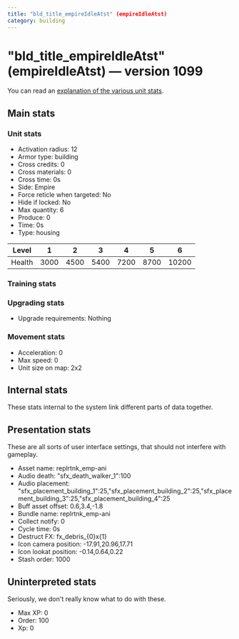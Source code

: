 ```yaml
---
title: "bld_title_empireIdleAtst" (empireIdleAtst)
category: building
---
```


# "bld_title_empireIdleAtst" (empireIdleAtst) — version 1099

You can read an [explanation  of the various unit stats](unitexplained.md).

## Main stats

### Unit stats

  * Activation radius: 12
  * Armor type: building
  * Cross credits: 0
  * Cross materials: 0
  * Cross time: 0s
  * Side: Empire
  * Force reticle when targeted: No
  * Hide if locked: No
  * Max quantity: 6
  * Produce: 0
  * Time: 0s
  * Type: housing

|Level |1   |2   |3   |4   |5   |6    |
|------|----|----|----|----|----|-----|
|Health|3000|4500|5400|7200|8700|10200|


### Training stats


### Upgrading stats

  * Upgrade requirements: Nothing

### Movement stats

  * Acceleration: 0
  * Max speed: 0
  * Unit size on map: 2x2

## Internal stats

These stats internal to the system link different parts of data together.


## Presentation stats

These are all sorts of user interface settings, that should not interfere with gameplay.

  * Asset name: replrtnk_emp-ani
  * Audio death: "sfx_death_walker_1":100
  * Audio placement: "sfx_placement_building_1":25,"sfx_placement_building_2":25,"sfx_placement_building_3":25,"sfx_placement_building_4":25
  * Buff asset offset: 0.6,3.4,-1.8
  * Bundle name: replrtnk_emp-ani
  * Collect notify: 0
  * Cycle time: 0s
  * Destruct FX: fx_debris_{0}x{1}
  * Icon camera position: -17.91,20.96,17.71
  * Icon lookat position: -0.14,0.64,0.22
  * Stash order: 1000

## Uninterpreted stats

Seriously, we don't really know what to do with these.

  * Max XP: 0
  * Order: 100
  * Xp: 0

